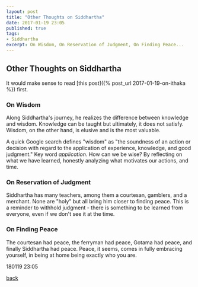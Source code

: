 ```yaml
---
layout: post
title: "Other Thoughts on Siddhartha"
date: 2017-01-19 23:05
published: true
tags:
- Siddhartha
excerpt: On Wisdom, On Reservation of Judgment, On Finding Peace...
---
```


## [](#header-2)Other Thoughts on Siddhartha

It would make sense to read [this post]({% post_url 2017-01-19-on-ithaka %}) first.

### [](#header-3)On Wisdom
Along Siddhartha's journey, he realizes the difference between knowledge and wisdom. Knowledge can be taught but ultimately, it does not satisfy. Wisdom, on the other hand, is elusive and is the most valuable.

A quick Google search defines "wisdom" as "the soundness of an action or decision with regard to the application of experience, knowledge, and good judgment." Key word <em>application</em>. How can we be wise? By reflecting on what we have learned, honestly analyzing what motivates our actions, and time.

### [](#header-3)On Reservation of Judgment
Siddhartha has many teachers, among them a courtesan, gamblers, and a merchant. None are "holy" but all bring him closer to finding peace. This is a reminder to withhold judgment - there is something to be learned from everyone, even if we don't see it at the time.

### [](#header-3)On Finding Peace
The courtesan had peace, the ferryman had peace, Gotama had peace, and finally Siddhartha had peace. Peace, it seems, comes in fully embracing yourself, in being at home being exactly who you are.

180119 23:05

[back](/index)
